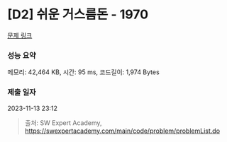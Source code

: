 # [D2] 쉬운 거스름돈 - 1970 

[문제 링크](https://swexpertacademy.com/main/code/problem/problemDetail.do?contestProbId=AV5PsIl6AXIDFAUq) 

### 성능 요약

메모리: 42,464 KB, 시간: 95 ms, 코드길이: 1,974 Bytes

### 제출 일자

2023-11-13 23:12



> 출처: SW Expert Academy, https://swexpertacademy.com/main/code/problem/problemList.do